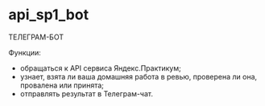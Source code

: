 # api_sp1_bot

ТЕЛЕГРАМ-БОТ

Функции:
- обращаться к API сервиса Яндекс.Практикум;
- узнает, взята ли ваша домашняя работа в ревью, проверена ли она, провалена или принята;
- отправлять результат в Телеграм-чат.
